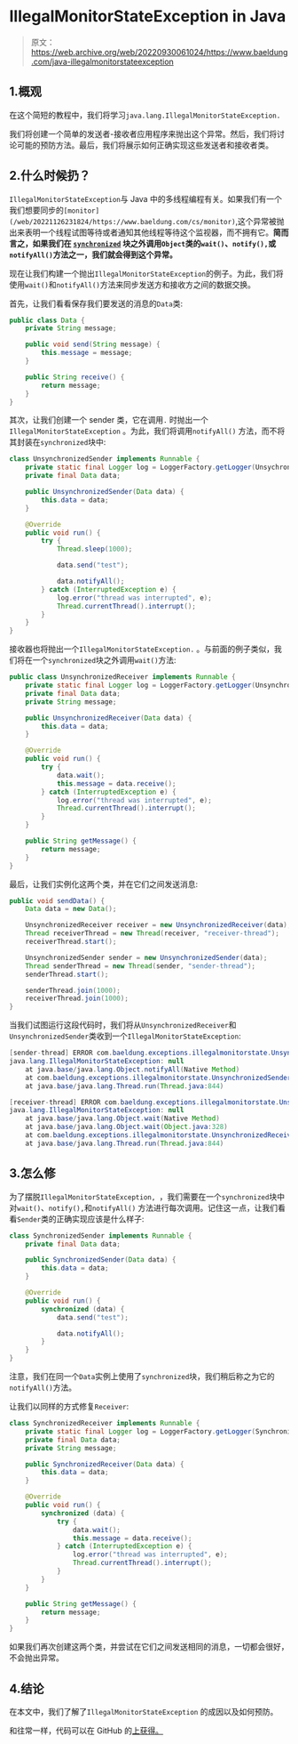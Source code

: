 # IllegalMonitorStateException in Java

> 原文：<https://web.archive.org/web/20220930061024/https://www.baeldung.com/java-illegalmonitorstateexception>

## 1.概观

在这个简短的教程中，我们将学习`java.lang.IllegalMonitorStateException. `

我们将创建一个简单的发送者-接收者应用程序来抛出这个异常。然后，我们将讨论可能的预防方法。最后，我们将展示如何正确实现这些发送者和接收者类。

## 2.什么时候扔？

`IllegalMonitorStateException`与 Java 中的多线程编程有关。如果我们有一个我们想要同步的`[monitor](/web/20221126231824/https://www.baeldung.com/cs/monitor)`,这个异常被抛出来表明一个线程试图等待或者通知其他线程等待这个监视器，而不拥有它。**简而言之，如果我们在 [`synchronized`](/web/20221126231824/https://www.baeldung.com/java-synchronized) 块之外调用`Object`类的`wait()`、`notify(),`或`notifyAll()`方法之一，我们就会得到这个异常。**

现在让我们构建一个抛出`IllegalMonitorStateException`的例子。为此，我们将使用`wait()`和`notifyAll()`方法来同步发送方和接收方之间的数据交换。

首先，让我们看看保存我们要发送的消息的`Data`类:

```java
public class Data {
    private String message;

    public void send(String message) {
        this.message = message;
    }

    public String receive() {
        return message;
    }
}
```

其次，让我们创建一个 sender 类，它在调用`.` 时抛出一个`IllegalMonitorStateException` 。为此，我们将调用`notifyAll()` 方法，而不将其封装在`synchronized`块中:

```java
class UnsynchronizedSender implements Runnable {
    private static final Logger log = LoggerFactory.getLogger(UnsychronizedSender.class);
    private final Data data;

    public UnsynchronizedSender(Data data) {
        this.data = data;
    }

    @Override
    public void run() {
        try {
            Thread.sleep(1000);

            data.send("test");

            data.notifyAll();
        } catch (InterruptedException e) {
            log.error("thread was interrupted", e);
            Thread.currentThread().interrupt();
        }
    }
}
```

接收器也将抛出一个`IllegalMonitorStateException.` 。与前面的例子类似，我们将在一个`synchronized`块之外调用`wait()`方法:

```java
public class UnsynchronizedReceiver implements Runnable {
    private static final Logger log = LoggerFactory.getLogger(UnsynchronizedReceiver.class);
    private final Data data;
    private String message;

    public UnsynchronizedReceiver(Data data) {
        this.data = data;
    }

    @Override
    public void run() {
        try {
            data.wait();
            this.message = data.receive();
        } catch (InterruptedException e) {
            log.error("thread was interrupted", e);
            Thread.currentThread().interrupt();
        }
    }

    public String getMessage() {
        return message;
    }
}
```

最后，让我们实例化这两个类，并在它们之间发送消息:

```java
public void sendData() {
    Data data = new Data();

    UnsynchronizedReceiver receiver = new UnsynchronizedReceiver(data);
    Thread receiverThread = new Thread(receiver, "receiver-thread");
    receiverThread.start();

    UnsynchronizedSender sender = new UnsynchronizedSender(data);
    Thread senderThread = new Thread(sender, "sender-thread");
    senderThread.start();

    senderThread.join(1000);
    receiverThread.join(1000);
}
```

当我们试图运行这段代码时，我们将从`UnsynchronizedReceiver`和`UnsynchronizedSender`类收到一个`IllegalMonitorStateException`:

```java
[sender-thread] ERROR com.baeldung.exceptions.illegalmonitorstate.UnsynchronizedSender - illegal monitor state exception occurred
java.lang.IllegalMonitorStateException: null
	at java.base/java.lang.Object.notifyAll(Native Method)
	at com.baeldung.exceptions.illegalmonitorstate.UnsynchronizedSender.run(UnsynchronizedSender.java:15)
	at java.base/java.lang.Thread.run(Thread.java:844)

[receiver-thread] ERROR com.baeldung.exceptions.illegalmonitorstate.UnsynchronizedReceiver - illegal monitor state exception occurred
java.lang.IllegalMonitorStateException: null
	at java.base/java.lang.Object.wait(Native Method)
	at java.base/java.lang.Object.wait(Object.java:328)
	at com.baeldung.exceptions.illegalmonitorstate.UnsynchronizedReceiver.run(UnsynchronizedReceiver.java:12)
	at java.base/java.lang.Thread.run(Thread.java:844) 
```

## 3.怎么修

为了摆脱`IllegalMonitorStateException, `，我们需要在一个`synchronized`块中对`wait()`、`notify(),`和`notifyAll()` 方法进行每次调用。记住这一点，让我们看看`Sender`类的正确实现应该是什么样子:

```java
class SynchronizedSender implements Runnable {
    private final Data data;

    public SynchronizedSender(Data data) {
        this.data = data;
    }

    @Override
    public void run() {
        synchronized (data) {
            data.send("test");

            data.notifyAll();
        }
    }
}
```

注意，我们在同一个`Data`实例上使用了`synchronized`块，我们稍后称之为它的`notifyAll()`方法。

让我们以同样的方式修复`Receiver`:

```java
class SynchronizedReceiver implements Runnable {
    private static final Logger log = LoggerFactory.getLogger(SynchronizedReceiver.class);
    private final Data data;
    private String message;

    public SynchronizedReceiver(Data data) {
        this.data = data;
    }

    @Override
    public void run() {
        synchronized (data) {
            try {
                data.wait();
                this.message = data.receive();
            } catch (InterruptedException e) {
                log.error("thread was interrupted", e);
                Thread.currentThread().interrupt();
            }
        }
    }

    public String getMessage() {
        return message;
    }
}
```

如果我们再次创建这两个类，并尝试在它们之间发送相同的消息，一切都会很好，不会抛出异常。

## 4.结论

在本文中，我们了解了`IllegalMonitorStateException` 的成因以及如何预防。

和往常一样，代码可以在 GitHub 的[上获得。](https://web.archive.org/web/20221126231824/https://github.com/eugenp/tutorials/tree/master/core-java-modules/core-java-exceptions-3)